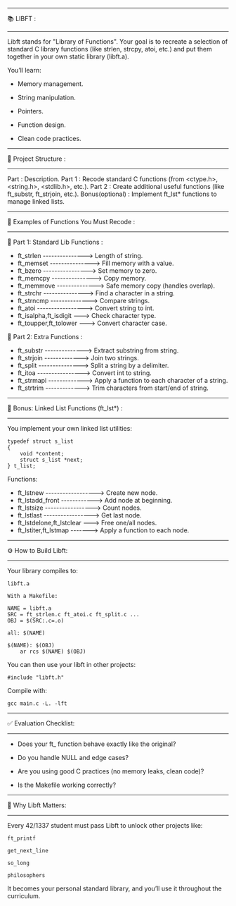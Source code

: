 ____________________________________________________________________________
📚 LIBFT :
____________________________________________________________________________

Libft stands for "Library of Functions".
Your goal is to recreate a selection of standard C library functions (like strlen, strcpy, atoi, etc.) and put them together in your own static library (libft.a).

You’ll learn:

  * Memory management.

  * String manipulation.

  * Pointers.

  * Function design.

  * Clean code practices.

___________________________________________________________________________
🧱 Project Structure :
___________________________________________________________________________

Part            :	 Description.
Part 1          :	 Recode standard C functions (from <ctype.h>, <string.h>, <stdlib.h>, etc.).
Part 2          :	 Create additional useful functions (like ft_substr, ft_strjoin, etc.).
Bonus(optional) :  Implement ft_lst* functions to manage linked lists.

___________________________________________________________________________
🧠 Examples of Functions You Must Recode :
___________________________________________________________________________

🧩 Part 1: Standard Lib Functions :

  * ft_strlen	---------------> Length of string.
  * ft_memset ---------------> Fill memory with a value.
  * ft_bzero ----------------> Set memory to zero.
  * ft_memcpy ---------------> Copy memory.
  * ft_memmove --------------> Safe memory copy (handles overlap).
  * ft_strchr ---------------> Find a character in a string.
  * ft_strncmp --------------> Compare strings.
  * ft_atoi -----------------> Convert string to int.
  * ft_isalpha,ft_isdigit	---> Check character type.
  * ft_toupper,ft_tolower	---> Convert character case.

🧩 Part 2: Extra Functions :

 * ft_substr --------------> Extract substring from string.
 * ft_strjoin -------------> Join two strings.
 * ft_split ---------------> Split a string by a delimiter.
 * ft_itoa ----------------> Convert int to string.
 * ft_strmapi -------------> Apply a function to each character of a string.
 * ft_strtrim -------------> Trim characters from start/end of string.

______________________________________________________________________________
🧩 Bonus: Linked List Functions (ft_lst*) :
______________________________________________________________________________

You implement your own linked list utilities:

    typedef struct s_list
    {
        void *content;
        struct s_list *next;
    } t_list;

Functions:

 * ft_lstnew ------------------> Create new node.
 * ft_lstadd_front ------------> Add node at beginning.
 * ft_lstsize -----------------> Count nodes.
 * ft_lstlast -----------------> Get last node.
 * ft_lstdelone,ft_lstclear ---> Free one/all nodes.
 * ft_lstiter,ft_lstmap -------> Apply a function to each node.

_____________________________________________________________________________
⚙️ How to Build Libft:
_____________________________________________________________________________

Your library compiles to:

    libft.a

    With a Makefile:

    NAME = libft.a
    SRC = ft_strlen.c ft_atoi.c ft_split.c ...
    OBJ = $(SRC:.c=.o)

    all: $(NAME)

    $(NAME): $(OBJ)
	    ar rcs $(NAME) $(OBJ)

You can then use your libft in other projects:

    #include "libft.h"

Compile with:

    gcc main.c -L. -lft

___________________________________________________________________________
✅ Evaluation Checklist:
___________________________________________________________________________

  * Does your ft_ function behave exactly like the original?

  * Do you handle NULL and edge cases?

  * Are you using good C practices (no memory leaks, clean code)?

  * Is the Makefile working correctly?

__________________________________________________________________________
📘 Why Libft Matters:
__________________________________________________________________________

Every 42/1337 student must pass Libft to unlock other projects like:

    ft_printf

    get_next_line

    so_long

    philosophers

It becomes your personal standard library, and you’ll use it throughout the curriculum.
